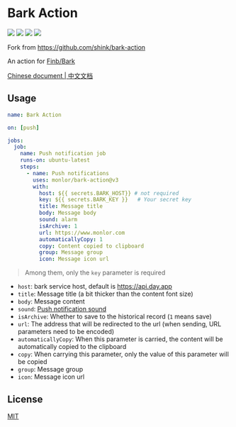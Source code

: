 # Bark Action

![](https://img.shields.io/github/license/monlor/bark-action.svg)
![](https://img.shields.io/badge/language-shell-89E051.svg)
![](https://img.shields.io/github/stars/monlor/bark-action.svg?label=stars&logo=github)
![](https://img.shields.io/github/forks/monlor/bark-action.svg?label=forks&logo=github)

Fork from https://github.com/shink/bark-action

An action for [Finb/Bark](https://github.com/Finb/Bark)

[Chinese document | 中文文档](README_zh.md)

## Usage

```yml
name: Bark Action

on: [push]

jobs:
  job:
    name: Push notification job
    runs-on: ubuntu-latest
    steps:
      - name: Push notifications
        uses: monlor/bark-action@v3
        with:
          host: ${{ secrets.BARK_HOST}} # not required
          key: ${{ secrets.BARK_KEY }}   # Your secret key
          title: Message title
          body: Message body
          sound: alarm
          isArchive: 1
          url: https://www.monlor.com
          automaticallyCopy: 1
          copy: Content copied to clipboard
          group: Message group
          icon: Message icon url
```

> Among them, only the `key` parameter is required

- `host`: bark service host, default is https://api.day.app
- `title`: Message title (a bit thicker than the content font size)
- `body`: Message content
- `sound`: [Push notification sound](https://github.com/Finb/Bark/tree/master/Sounds)
- `isArchive`: Whether to save to the historical record (`1` means save)
- `url`: The address that will be redirected to the url (when sending, URL parameters need to be encoded)
- `automaticallyCopy`: When this parameter is carried, the content will be automatically copied to the clipboard
- `copy`: When carrying this parameter, only the value of this parameter will be copied
- `group`: Message group
- `icon`: Message icon url

## License

[MIT](LICENSE)

